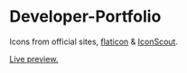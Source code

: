# Developer-Portfolio
Icons from official sites, [flaticon](https://www.flaticon.com/) & [IconScout](https://iconscout.com/).

[Live preview.](https://mostafasaad1987.github.io/Developer-Portfolio/)
